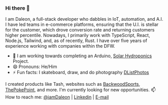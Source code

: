 ### Hi there 👋

I am Daleon, a full-stack developer who dabbles in IoT, automation, and A.I. I have led teams in e-commerce platforms, ensuring that the U.I. is stellar for the customer, which drove conversion rate and returning customers higher percentile. Nowadays, I primarily work with TypeScript, React, Node.js, Tailwind, and, as of recently, Rust. I have over five years of experience working with companies within the DFW.

- 🔭 I am working towards completing an Arduino, [Solar Hydroponics](https://github.com/IamDaleon/SolarHydroPonics) Project.
- 😄 Pronouns: He/Him
- ⚡ Fun facts: I skateboard, draw, and do photography [DListPhotos](https://instagram/DListPhotos)

I created products like Tash, websites such as [BackwoodSports](https://backwoodsports.com/), [ThePokePoint](http://thepokepoint.com/), and more. 
I'm currently looking for new opportunities. 
📫 How to reach me: [@iamDaleon](https://twitter.com/iamDaleon) | [Linkedin](https://www.linkedin.com/in/daleonlisthrop/) | [E-mail](mailto:daleon86@gmail.com)
